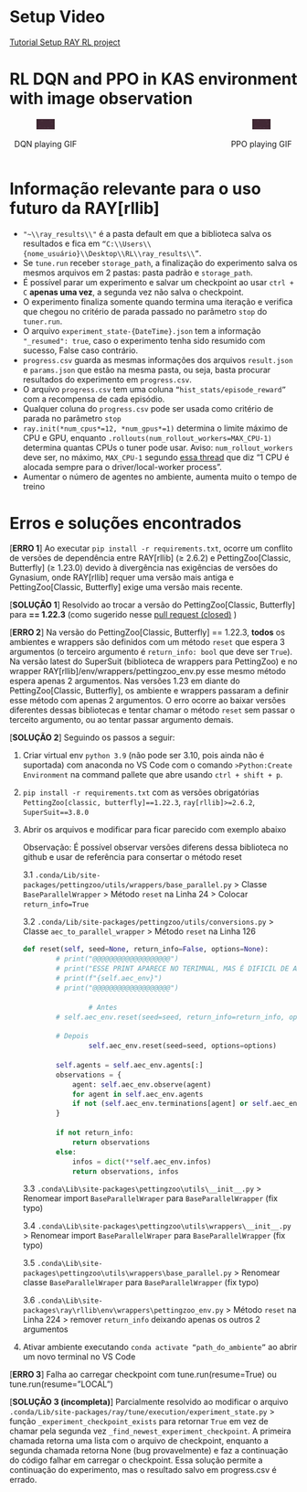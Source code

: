 # Setup Video

[Tutorial Setup RAY RL project](https://youtu.be/nsfjjUV5dvs)

# RL DQN and PPO in KAS environment with image observation

<div style="display: flex; flex-direction: row; justify-content: space-between; align-items: center; margin-bottom: 20px;">
    <div style="text-align: center; width: 25%;">
        <img 
            src="https://github.com/VictorG-028/Training-AI-in-KAS-env/blob/main/output/gif/DQN_880_playing.gif" 
            alt="DQN playing GIF" 
            width="25%"
        >
        <p>DQN playing GIF</p>
    </div>
    <div style="text-align: center; width: 25%;">
        <img 
            src="https://github.com/VictorG-028/Training-AI-in-KAS-env/blob/main/output/gif/PPO_100_playing.gif" 
            alt="PPO playing GIF" 
            width="25%"
        >
        <p>PPO playing GIF</p>
    </div>
</div>

# Informação relevante para o uso futuro da RAY[rllib]

- `"~\\ray_results\\"` é a pasta default em que a biblioteca salva os resultados e fica em `“C:\\Users\\{nome_usuário}\\Desktop\\RL\\ray_results\\”`.
- Se `tune.run` receber `storage_path`, a finalização do experimento salva os mesmos arquivos em 2 pastas: pasta padrão e `storage_path`.
- É possível parar um experimento e salvar um checkpoint ao usar `ctrl + C` **apenas uma vez**, a segunda vez não salva o checkpoint.
- O experimento finaliza somente quando termina uma iteração e verifica que chegou no critério de parada passado no parâmetro `stop` do `tuner.run`.
- O arquivo `experiment_state-{DateTime}.json` tem a informação `"_resumed": true`, caso o experimento tenha sido resumido com sucesso, False caso contrário.
- `progress.csv` guarda as mesmas informações dos arquivos `result.json` e `params.json` que estão na mesma pasta, ou seja, basta procurar resultados do experimento em `progress.csv`.
- O arquivo `progress.csv` tem uma coluna `“hist_stats/episode_reward”` com a recompensa de cada episódio.
- Qualquer coluna do `progress.csv` pode ser usada como critério de parada no parâmetro `stop`
- `ray.init(*num_cpus*=12, *num_gpus*=1)` determina o limite máximo de CPU e GPU, enquanto `.rollouts(num_rollout_workers=MAX_CPU-1)` determina quantas CPUs o tuner pode usar. Aviso: `num_rollout_workers` deve ser, no máximo, `MAX_CPU-1` segundo [essa thread](https://discuss.ray.io/t/most-efficient-way-to-use-only-a-cpu-for-training/1762) que diz “1 CPU é alocada sempre para o driver/local-worker process”.
- Aumentar o número de agentes no ambiente, aumenta muito o tempo de treino

# Erros e soluções encontrados

[**ERRO 1**] Ao executar `pip install -r requirements.txt`, ocorre um conflito de versões de dependência entre RAY[rllib] (≥ 2.6.2) e PettingZoo[Classic, Butterfly] (≥ 1.23.0) devido à divergência nas exigências de versões do Gynasium, onde RAY[rllib] requer uma versão mais antiga e PettingZoo[Classic, Butterfly] exige uma versão mais recente. 

[**SOLUÇÃO 1**] Resolvido ao trocar a versão do PettingZoo[Classic, Butterfly] para **== 1.22.3** (como sugerido nesse [pull request (closed)](https://github.com/ray-project/ray/pull/34696) )


[**ERRO 2**] Na versão do PettingZoo[Classic, Butterfly] == 1.22.3, **todos** os ambientes e wrappers são definidos com um método `reset` que espera 3 argumentos (o terceiro argumento é `return_info: bool` que deve ser `True`). Na versão latest do SuperSuit (biblioteca de wrappers para PettingZoo) e no wrapper RAY[rllib]/env/wrappers/pettingzoo_env.py esse mesmo método espera apenas 2 argumentos. Nas versões 1.23 em diante do PettingZoo[Classic, Butterfly], os ambiente e wrappers passaram a definir esse método com apenas 2 argumentos. O erro ocorre ao baixar versões diferentes dessas bibliotecas e tentar chamar o método `reset` sem passar o terceito argumento, ou ao tentar passar argumento demais.

[**SOLUÇÃO 2**] Seguindo os passos a seguir:

1. Criar virtual env `python 3.9`  (não pode ser 3.10, pois ainda não é suportada) com anaconda no VS Code com o comando `>Python:Create Environment` na command pallete que abre usando `ctrl + shift + p`.
2. `pip install -r requirements.txt` com as versões obrigatórias `PettingZoo[classic, butterfly]==1.22.3`, `ray[rllib]>=2.6.2`, `SuperSuit==3.8.0`
3. Abrir os arquivos e modificar para ficar parecido com exemplo abaixo
    
    Observação: É possível observar versões diferens dessa biblioteca no github e usar de referência para consertar o método reset
    
    3.1 `.conda/Lib/site-packages/pettingzoo/utils/wrappers/base_parallel.py` > Classe `BaseParallelWrapper` > Método `reset` na Linha 24 > Colocar `return_info=True`
    
    3.2 `.conda/Lib/site-packages/pettingzoo/utils/conversions.py` > Classe `aec_to_parallel_wrapper` > Método `reset` na Linha 126
    
    ```python
    def reset(self, seed=None, return_info=False, options=None):
            # print("@@@@@@@@@@@@@@@@@@@")
            # print("ESSE PRINT APARECE NO TERIMNAL, MAS É DIFICIL DE ACHAR")
            # print(f"{self.aec_env}")
            # print("@@@@@@@@@@@@@@@@@@@")
    				
    				# Antes
            # self.aec_env.reset(seed=seed, return_info=return_info, options=options)
    
            # Depois
    				self.aec_env.reset(seed=seed, options=options)
    
            self.agents = self.aec_env.agents[:]
            observations = {
                agent: self.aec_env.observe(agent)
                for agent in self.aec_env.agents
                if not (self.aec_env.terminations[agent] or self.aec_env.truncations[agent])
            }
    
            if not return_info:
                return observations
            else:
                infos = dict(**self.aec_env.infos)
                return observations, infos
    ```
    
    3.3 `.conda\Lib\site-packages\pettingzoo\utils\__init__.py` > Renomear import `BaseParallelWraper` para `BaseParallelWrapper` (fix typo)
    
    3.4 `.conda\Lib\site-packages\pettingzoo\utils\wrappers\__init__.py` > Renomear import `BaseParallelWraper` para `BaseParallelWrapper` (fix typo)
    
    3.5 `.conda\Lib\site-packages\pettingzoo\utils\wrappers\base_parallel.py` > Renomear classe `BaseParallelWraper` para `BaseParallelWrapper` (fix typo)

    3.6 `.conda\Lib\site-packages\ray\rllib\env\wrappers\pettingzoo_env.py` > Método `reset` na Linha 224 > remover `return_info` deixando apenas os outros 2 argumentos
    
4. Ativar ambiente executando `conda activate “path_do_ambiente”` ao abrir um novo terminal no VS Code


[**ERRO 3**] Falha ao carregar checkpoint com tune.run(resume=True) ou tune.run(resume=”LOCAL”)

[**SOLUÇÃO 3 (incompleta)**] Parcialmente resolvido ao modificar o arquivo `.conda/Lib/site-packages/ray/tune/execution/experiment_state.py` > função `_experiment_checkpoint_exists` para retornar `True` em vez de chamar pela segunda vez `_find_newest_experiment_checkpoint`. A primeira chamada retorna uma lista com o arquivo de checkpoint, enquanto a segunda chamada retorna None (bug provavelmente)  e faz a continuação do código falhar em carregar o checkpoint. Essa solução permite a continuação do experimento, mas o resultado salvo em progress.csv é errado.
